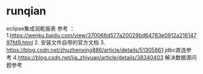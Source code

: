 # runqian
eclipse集成润乾报表 
参考 ：1.https://wenku.baidu.com/view/370066d577a20029bd64783e0912a21614797fd9.html
       2. 安装文件自带的官方文档
       3. https://blog.csdn.net/zhuzhenxing886/article/details/51305861 jdbc直连参考
       4.https://blog.csdn.net/jia_zhiyuan/article/details/38340403  解决数据源问题参考
      
